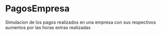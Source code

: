 # PagosEmpresa
Simulacion de los pagos realizados en una empresa con sus respectivos aumentos por las horas extras realizadas
